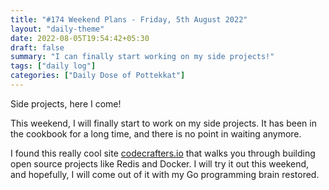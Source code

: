 ```yaml
---
title: "#174 Weekend Plans - Friday, 5th August 2022"
layout: "daily-theme"
date: 2022-08-05T19:54:42+05:30
draft: false
summary: "I can finally start working on my side projects!"
tags: ["daily log"]
categories: ["Daily Dose of Pottekkat"]
---
```


Side projects, here I come!

This weekend, I will finally start to work on my side projects. It has been in the cookbook for a long time, and there is no point in waiting anymore.

I found this really cool site [codecrafters.io](https://codecrafters.io/) that walks you through building open source projects like Redis and Docker. I will try it out this weekend, and hopefully, I will come out of it with my Go programming brain restored.

